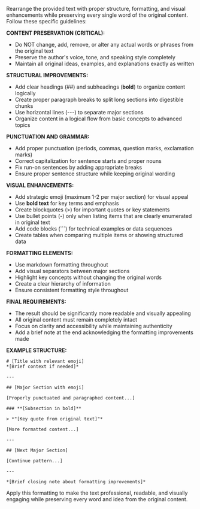 Rearrange the provided text with proper structure, formatting, and visual enhancements while preserving every single word of the original content. Follow these specific guidelines:

**CONTENT PRESERVATION (CRITICAL):**
- Do NOT change, add, remove, or alter any actual words or phrases from the original text
- Preserve the author's voice, tone, and speaking style completely
- Maintain all original ideas, examples, and explanations exactly as written

**STRUCTURAL IMPROVEMENTS:**
- Add clear headings (##) and subheadings (**bold**) to organize content logically
- Create proper paragraph breaks to split long sections into digestible chunks
- Use horizontal lines (---) to separate major sections
- Organize content in a logical flow from basic concepts to advanced topics

**PUNCTUATION AND GRAMMAR:**
- Add proper punctuation (periods, commas, question marks, exclamation marks)
- Correct capitalization for sentence starts and proper nouns
- Fix run-on sentences by adding appropriate breaks
- Ensure proper sentence structure while keeping original wording

**VISUAL ENHANCEMENTS:**
- Add strategic emoji (maximum 1-2 per major section) for visual appeal
- Use **bold text** for key terms and emphasis
- Create blockquotes (>) for important quotes or key statements
- Use bullet points (-) only when listing items that are clearly enumerated in original text
- Add code blocks (```) for technical examples or data sequences
- Create tables when comparing multiple items or showing structured data

**FORMATTING ELEMENTS:**
- Use markdown formatting throughout
- Add visual separators between major sections
- Highlight key concepts without changing the original words
- Create a clear hierarchy of information
- Ensure consistent formatting style throughout

**FINAL REQUIREMENTS:**
- The result should be significantly more readable and visually appealing
- All original content must remain completely intact
- Focus on clarity and accessibility while maintaining authenticity
- Add a brief note at the end acknowledging the formatting improvements made

**EXAMPLE STRUCTURE:**
```
# [Title with relevant emoji]
*[Brief context if needed]*

---

## [Major Section with emoji]

[Properly punctuated and paragraphed content...]

### **[Subsection in bold]**

> *"[Key quote from original text]"*

[More formatted content...]

---

## [Next Major Section]

[Continue pattern...]

---

*[Brief closing note about formatting improvements]*
```

Apply this formatting to make the text professional, readable, and visually engaging while preserving every word and idea from the original content.